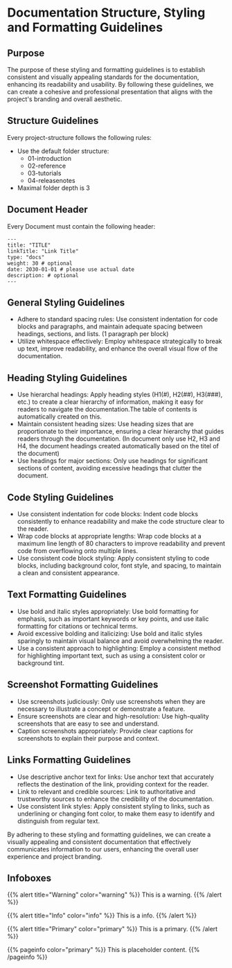 # Documentation Structure, Styling and Formatting Guidelines

## Purpose

The purpose of these styling and formatting guidelines is to establish consistent and visually appealing standards for the documentation, enhancing its readability and usability. By following these guidelines, we can create a cohesive and professional presentation that aligns with the project's branding and overall aesthetic.

## Structure Guidelines

Every project-structure follows the following rules:
- Use the default folder structure:
  - 01-introduction
  - 02-reference
  - 03-tutorials
  - 04-releasenotes
- Maximal folder depth is 3

## Document Header

Every Document must contain the following header:

```
---
title: "TITLE"
linkTitle: "Link Title"
type: "docs"
weight: 30 # optional
date: 2030-01-01 # please use actual date
description: # optional
---
```

## General Styling Guidelines

- Adhere to standard spacing rules: Use consistent indentation for code blocks and paragraphs, and maintain adequate spacing between headings, sections, and lists. (1 paragraph per block)
- Utilize whitespace effectively: Employ whitespace strategically to break up text, improve readability, and enhance the overall visual flow of the documentation.

## Heading Styling Guidelines

- Use hierarchal headings: Apply heading styles (H1(#), H2(##), H3(###), etc.) to create a clear hierarchy of information, making it easy for readers to navigate the documentation.The table of contents is automatically created on this.
- Maintain consistent heading sizes: Use heading sizes that are proportionate to their importance, ensuring a clear hierarchy that guides readers through the documentation. (In document only use H2, H3 and H4, the document headings created automatically based on the titel of the document)
- Use headings for major sections: Only use headings for significant sections of content, avoiding excessive headings that clutter the document.

## Code Styling Guidelines

- Use consistent indentation for code blocks: Indent code blocks consistently to enhance readability and make the code structure clear to the reader.
- Wrap code blocks at appropriate lengths: Wrap code blocks at a maximum line length of 80 characters to improve readability and prevent code from overflowing onto multiple lines.
- Use consistent code block styling: Apply consistent styling to code blocks, including background color, font style, and spacing, to maintain a clean and consistent appearance.

## Text Formatting Guidelines

- Use bold and italic styles appropriately: Use bold formatting for emphasis, such as important keywords or key points, and use italic formatting for citations or technical terms.
- Avoid excessive bolding and italicizing: Use bold and italic styles sparingly to maintain visual balance and avoid overwhelming the reader.
- Use a consistent approach to highlighting: Employ a consistent method for highlighting important text, such as using a consistent color or background tint.

## Screenshot Formatting Guidelines

- Use screenshots judiciously: Only use screenshots when they are necessary to illustrate a concept or demonstrate a feature.
- Ensure screenshots are clear and high-resolution: Use high-quality screenshots that are easy to see and understand.
- Caption screenshots appropriately: Provide clear captions for screenshots to explain their purpose and context.

## Links Formatting Guidelines

- Use descriptive anchor text for links: Use anchor text that accurately reflects the destination of the link, providing context for the reader.
- Link to relevant and credible sources: Link to authoritative and trustworthy sources to enhance the credibility of the documentation.
- Use consistent link styles: Apply consistent styling to links, such as underlining or changing font color, to make them easy to identify and distinguish from regular text.

By adhering to these styling and formatting guidelines, we can create a visually appealing and consistent documentation that effectively communicates information to our users, enhancing the overall user experience and project branding.

## Infoboxes

{{% alert title="Warning" color="warning" %}}
This is a warning.
{{% /alert %}}

{{% alert title="Info" color="info" %}}
This is a info.
{{% /alert %}}

{{% alert title="Primary" color="primary" %}}
This is a primary.
{{% /alert %}}

{{% pageinfo color="primary" %}}
This is placeholder content.
{{% /pageinfo %}}
